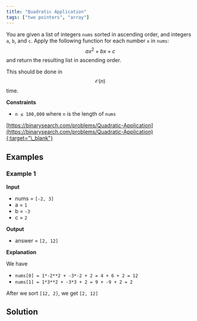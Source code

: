 ```yaml
---
title: "Quadratic Application"
tags: ["two pointers", "array"]
---
```


You are given a list of integers `nums` sorted in ascending order, and integers `a`, `b`, and `c`. Apply the following function for each number `x` in `nums`: $$ax^2 + bx + c$$ and return the resulting list in ascending order.

This should be done in $$\mathcal{O}(n)$$ time.

**Constraints**

- `n ≤ 100,000` where `n` is the length of `nums`

[https://binarysearch.com/problems/Quadratic-Application](https://binarysearch.com/problems/Quadratic-Application){:target="\_blank"}

## Examples

### Example 1

**Input**

- nums = `[-2, 3]`
- a = `1`
- b = `-3`
- c = `2`

**Output**

- answer = `[2, 12]`

**Explanation**

We have

- `nums[0] = 1*-2**2 + -3*-2 + 2 = 4 + 6 + 2 = 12`
- `nums[1] = 1*3**2 + -3*3 + 2 = 9 + -9 + 2 = 2`

After we sort `[12, 2]`, we get `[2, 12]`

## Solution

<script src="https://gist.github.com/yaeba/16da7be5123724fcf6eccc25581cef5a.js?file=Quadratic-Application.py"></script>
